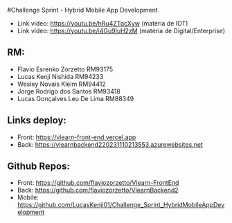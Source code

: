 #Challenge Sprint - Hybrid Mobile App Development

- Link video: https://youtu.be/hRu4ZTqcXyw (matéria de IOT)
- Link vídeo: https://youtu.be/i4Gu9IuH2zM (matéria de Digital/Enterprise)

## RM:
- Flavio Esrenko Zorzetto RM93175
- Lucas Kenji Nishida RM94233
- Wesley Novais Kleim RM94412
- Jorge Rodrigo dos Santos RM93418
- Lucas Gonçalves Leu De Lima RM88349

## Links deploy:
- Front: https://vlearn-front-end.vercel.app
- Back: https://vlearnbackend220231110213553.azurewebsites.net

## Github Repos:
- Front: https://github.com/flaviozorzetto/Vlearn-FrontEnd
- Back: https://github.com/flaviozorzetto/VlearnBackend2
- Mobile: https://github.com/LucasKenji01/Challenge_Sprint_HybridMobileAppDevelopment 
